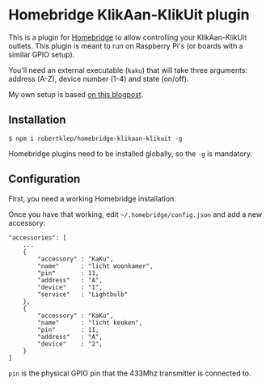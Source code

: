 # Homebridge KlikAan-KlikUit plugin

This is a plugin for [Homebridge](https://github.com/nfarina/homebridge) to allow controlling your KlikAan-KlikUit outlets. This plugin is meant to run on Raspberry Pi's (or boards with a similar GPIO setup).

You'll need an external executable (`kaku`) that will take three arguments: address (A-Z), device number (1-4) and state (on/off).

My own setup is based [on this blogpost](http://weejewel.tweakblogs.net/blog/8665/lampen-schakelen-met-een-raspberry-pi).

## Installation

```
$ npm i robertklep/homebridge-klikaan-klikuit -g
```

Homebridge plugins need to be installed globally, so the `-g` is mandatory.

## Configuration

First, you need a working Homebridge installation.

Once you have that working, edit `~/.homebridge/config.json` and add a new accessory:

```
"accessories": [
    ...
    {
        "accessory" : "KaKu",
        "name"      : "licht woonkamer",
        "pin"       : 11,
        "address"   : "A",
        "device"    : "1",
        "service"   : "Lightbulb"
    },
    {
        "accessory" : "KaKu",
        "name"      : "licht keuken",
        "pin"       : 11,
        "address"   : "A",
        "device"    : "2",
    }
]
```

`pin` is the physical GPIO pin that the 433Mhz transmitter is connected to.

